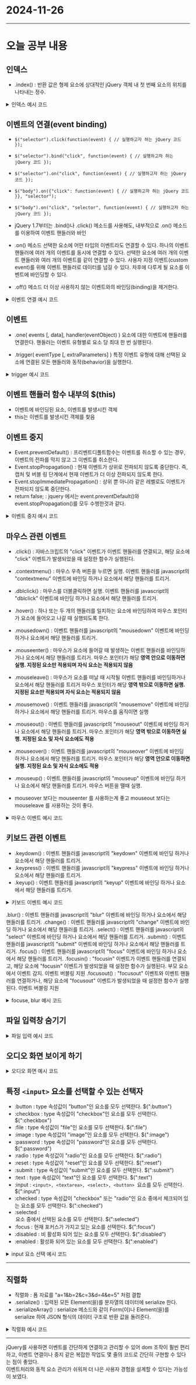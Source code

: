 # 2024-11-26
---

# 오늘 공부 내용

## 인덱스
- .index() : 반환 값은 형제 요소에 상대적인 jQuery 객체 내 첫 번째 요소의 위치를 나타내는 정수.
<details>
  <summary>인덱스 예시 코드 </summary>

 ``` javascript
$(function () {
    $('.box ul > li').click(function () {
        let idx = $(this).index();
        alert($(this).text() + '인덱스 : ' + idx);
    });

    $('.btn').click(function () {
        let item = $('#s1 > .item');

        let idx = $('#s1 > li').index(item);
        alert(idx);
    });
})
 ``` 

</details>

## 이벤트의 연결(event binding)

- `$("selector").click(function(event) { // 실행하고자 하는 jQuery 코드 });`
- `$("selector").bind("click", function(event) { // 실행하고자 하는 jQuery 코드 });`
- `$("selector").on("click", function(event) { // 실행하고자 하는 jQuery 코드 });`
- `$("body").on({"click": function(event) { // 실행하고자 하는 jQuery 코드 }}, "selector");`
- `$("body").on("click", "selector", function(event) { // 실행하고자 하는 jQuery 코드 });`


- jQuery 1.7부터는 .bind()나 .click() 메소드를 사용해도, 내부적으로 .on() 메소드를 이용하여 이벤트 핸들러와 바인

- .on() 메소드
선택한 요소에 어떤 타입의 이벤트라도 연결할 수 있다.
하나의 이벤트 핸들러에 여러 개의 이벤트를 동시에 연결할 수 있다.
선택한 요소에 여러 개의 이벤트 핸들러와 여러 개의 이벤트를 같이 연결할 수 있다.
사용자 지정 이벤트(custom event)를 위해 이벤트 핸들러로 데이터를 넘길 수 있다.
차후에 다루게 될 요소를 이벤트에 바인딩할 수 있다.

- .off() 메소드
더 이상 사용하지 않는 이벤트와의 바인딩(binding)을 제거한다.

<details>
  <summary>이벤트 연결 예시 코드</summary>

 ``` javascript
$(function () {
    $('.btn1').click(function () {
        alert('클릭 이벤트...');
    });

    $('.btn2').on('click', function () {
        alert('클릭 이벤트 2 ...');
    });

    $('.btn4').on('click', function () {
        $('.btn3').on('click', function () {
            alert('클릭 이벤트 3 ...');
        });

        $('.btn3').text('클릭 가능...');
    });

    $('.btn5').on('click', function () {
        $('.btn3').off('click');

        $('.btn3').text('클릭 불가...');
    });
});
 ``` 

</details>


## 이벤트

- .one( events [, data], handler(eventObject) )
요소에 대한 이벤트에 핸들러를 연결한다. 핸들러는 이벤트 유형별로 요소 당 최대 한 번 실행된다.

- .trigger( eventType [, extraParameters] )
특정 이벤트 유형에 대해 선택된 요소에 연결된 모든 핸들러와 동작(behavior)을 실행한다.

<details>
  <summary>trigger 예시 코드</summary>

 ``` javascript
$(function () {
    let n = 0;
    $('.btn1').click(function () {
        let s = '<p> 추가 - ' + (++n) + '</p>';
        $('.box').append(s);
    });

    // click 이벤트를 발생
    $('.btn1').trigger('click');

    $('.btn2').one('click', function () {
        alert('한번만 눌러...');
    });
})
 ``` 

</details>


## 이벤트 핸들러 함수 내부의 $(this)
- 이벤트에 바인딩된 요소, 이벤트를 발생시킨 객체
- this는 이벤트를 발생시킨 객체를 찾음

## 이벤트 중지
- Event.preventDefault() : 프리벤트디폴트함수는 이벤트를 취소할 수 있는 경우, 이벤트의 전파를 막지 않고 그 이벤트를 취소한다.
- Event.stopPropagation() : 현재 이벤트가 상위로 전파되지 않도록 중단한다. 즉, 캡처 및 버블 링 단계에서 현재 이벤트가 더 이상 전파되지 않도록 한다.
- Event.stopImmediatePropagation() : 상위 뿐 아니라 같은 레벨로도 이벤트가 전파되지 않도록 중단한다.
- return false; : jquery 에서는 event.preventDefault()와 event.stopPropagation()를 모두 수행한것과 같다.

<details>
  <summary>이벤트 중지 예시 코드</summary>

 ``` javascript
$(function () {
    $('#linkList1 a').on('click', function (ev) {
        ev.preventDefault();
        alert('이 링크는 동작하지 않습니다.')
    });

    $('.btn1').click(function () {
        // 링크가 적용됨
        $('#linkList1').append('<li><a href="//www.naver.com">네이버</a></li>');
    });

    $('#linkList2').on('click', 'a', function (ev) {
        ev.preventDefault();
        alert('이 링크는 동작하지 않습니다.');
    });

    $('.btn2').click(function () {
        $('#linkList2').append('<li><a href="//www.naver.com">네이버</a></li>');
    });

    $('#linkList3').on('click', 'a', function (ev) {
        alert('이 링크는 동작하지 않습니다.');
        return false;
    });
})
 ``` 
</details>

## 마우스 관련 이벤트
- .click() : 자바스크립트의 "click" 이벤트가 이벤트 핸들러를 연결되고, 해당 요소에 "click" 이벤트가 발생되었을 때 설정한 함수가 실행된다.
- .contextmenu() : 마우스 우측 버튼을 누르면 실행. 이벤트 핸들러를 javascript의 "contextmenu" 이벤트에 바인딩 하거나 요소에서 해당 핸들러를 트리거.
- .dblclick() : 마우스를 더블클릭하면 실행. 이벤트 핸들러를 javascript의 "dblclick" 이벤트에 바인딩 하거나 요소에서 해당 핸들러를 트리거.
- .hover() : 하나 또는 두 개의 핸들러를 일치하는 요소에 바인딩하여 마우스 포인터가 요소에 들어오고 나갈 때 실행되도록 한다.
- .mousedown() : 이벤트 핸들러를 javascript의 "mousedown" 이벤트에 바인딩 하거나 요소에서 해당 핸들러를 트리거.
- .mouseenter() : 마우스가 요소에 들어갈 때 발생하는 이벤트 핸들러를 바인딩하거나 요소에서 해당 핸들러를 트리거.
마우스 포인터가 해당 **영역 안으로 이동하면 실행. 지정된 요소만 적용되며 자식 요소는 적용되지 않음**
- .mouseleave() : 마우스가 요소를 떠날 때 시작될 이벤트 핸들러를 바인딩하거나 요소에서 해당 핸들러를 트리거
마우스 포인터가 해당 **영역 밖으로 이동하면 실행. 지정된 요소만 적용되며 자식 요소는 적용되지 않음**
- .mousemove() : 이벤트 핸들러를 javascript의 "mousemove" 이벤트에 바인딩 하거나 요소에서 해당 핸들러를 트리거.
마우스를 움직이면 실행
- .mouseout() : 이벤트 핸들러를 javascript의 "mouseout" 이벤트에 바인딩 하거나 요소에서 해당 핸들러를 트리거.
마우스 포인터가 해당 **영역 밖으로 이동하면 실행. 지정된 요소 및 자식 요소에도 적용**
- .mouseover() : 이벤트 핸들러를 javascript의 "mouseover" 이벤트에 바인딩 하거나 요소에서 해당 핸들러를 트리거.
마우스 포인터가 해당 **영역 안으로 이동하면 실행. 지정된 요소 및 자식 요소에도 적용**
- .mouseup() : 이벤트 핸들러를 javascript의 "mouseup" 이벤트에 바인딩 하거나 요소에서 해당 핸들러를 트리거.
마우스 버튼을 뗄때 실행. 

- mouseover 보다는 mouseenter 를 사용하는게 좋고 mouseout 보다는 mouseleave 를 사용하는 것이 좋다.

<details>
  <summary>마우스 이벤트 예시 코드</summary>

 ``` javascript
$(function () {
    $('div.item').dblclick(function () {
        alert('더블 클릭');
    });

    $('div.item').contextmenu(function () {
        alert('마우스 우측 클릭');
    });

    $('#wrap1').mouseover(function () {
        $('#wrap1 p').css('background', '#ff0');
    });

    $('#wrap1').mouseout(function () {
        $('#wrap1 p').css('border', '3px solid red');
    });

    $('#wrap2').mouseenter(function () {
        $('#wrap2 p').css('background', '#ff0');
    });

    $('#wrap2').mouseleave(function () {
        $('#wrap2 p').css('border', '3px solid red');
    });
});
 ``` 

</details>


## 키보드 관련 이벤트
- .keydown() : 이벤트 핸들러를 javascript의 "keydown" 이벤트에 바인딩 하거나 요소에서 해당 핸들러를 트리거.
- .keypress() : 이벤트 핸들러를 javascript의 "keypress" 이벤트에 바인딩 하거나 요소에서 해당 핸들러를 트리거.
- .keyup() : 이벤트 핸들러를 javascript의 "keyup" 이벤트에 바인딩 하거나 요소에서 해당 핸들러를 트리거.

<details>
  <summary>키보드 이벤트 예시 코드</summary>

 ``` javascript
 // 엔터키를 쳤을 때 다음 요소로 이동
 $(function () {
		$('input').not($(':button')).keydown(function (evt) {
			if(evt.key === "Enter") {
				const fields = $(this).parents('form, body').find('button, input, textarea, select');
				let index = fields.index(this);
				if(index > -1 && (index + 1) < fields.length) {
					fields.eq(index + 1).focus();
				}
				return false;
			}
		});
		
// maxlenght 길이의 값이 찾을때 다음 요소로 focus
	$('form .inputs').keyup(function (evt) {

		let charLimit = $(this).attr('maxlength');
		if(! charLimit) return false;

		if($(this).val().length >= charLimit) {
			$(this).closest('tr').next().find('.inputs').focus();
			return false;
		}
	});
});
 ``` 
</details>

.blur() : 이벤트 핸들러를 javascript의 "blur" 이벤트에 바인딩 하거나 요소에서 해당 핸들러를 트리거.
.change() : 이벤트 핸들러를 javascript의 "change" 이벤트에 바인딩 하거나 요소에서 해당 핸들러를 트리거.
.select() : 이벤트 핸들러를 javascript의 "select" 이벤트에 바인딩 하거나 요소에서 해당 핸들러를 트리거.
.submit() : 이벤트 핸들러를 javascript의 "submit" 이벤트에 바인딩 하거나 요소에서 해당 핸들러를 트리거.
.focus() : 이벤트 핸들러를 javascript의 "focus" 이벤트에 바인딩 하거나 요소에서 해당 핸들러를 트리거.
.focusin() : "focusin" 이벤트가 이벤트 핸들러를 연결되고, 해당 요소에 "focusin" 이벤트가 발생되었을 때 설정한 함수가 실행된다.
부모 요소에서 이벤트 감지. 이벤트 버블링 지원
.focusout() : "focusout" 이벤트와 이벤트 핸들러를 연결하거나, 해당 요소에 "focusout" 이벤트가 발생되었을 때 설정한 함수가 실행된다.
이벤트 버블링 지원

<details>
<summary>focuse, blur 예시 코드</summary>

```javascript
$(function () {
      $('form input + span').hide();

      $('form input[type=text]').css('border', '2px solid red');

      $('form input').not($(':button')).focus(function () {
          $(this).css('border', '1px solid #f28011');
          $(this).next('span').show();
      });

      $('form input').not($(':button')).blur(function () {
          $(this).css('border', '1px solid #f28011');
          $(this).next('span').hide();
      });

    // input 에서 엔터를 해도 submit 이벤트가 발생하므로 이렇게 이벤트 등록하면 안된다. 
    $('form[name=scoreForm]').submit(function () {
          alert('등록 버튼...');

          return false; // submit 이벤트 중지
      })
  });
```
</details>



## 파일 입력창 숨기기 
<details>
  <summary>파일 입력 예시 코드 </summary>

```javascript
$('.btnOk').click(function () {
    $('input[name=selectFile]').trigger('click');
});

<div style="margin: 20px;">
	<button type="button" class="btn btnOk">파일</button>
	<input type="file"  name="selectFile" style="display: none;">
</div>
```
</details>


## 오디오 화면 보이게 하기
<details>
<summary>오디오 화면 예시 코드</summary>

```javascript
$(function () {
    $('.form .img-viewer').click( function () {
        $('form[name=photoForm] input[name=selectFile]').trigger('click');
    });

    $('form[name=photoForm] input[name=selectFile]').change(function () {
        let img;

        let file = this.files[0];
        if(! file) {
            $('.form .img-viewer').empty();
            img = 'add_photo.png';
            $('.form .img-viewer').css('background-image', 'url('+img+')');
            return false;
        }

        if(! file.type.match('image.*')) {
            this.focus();
            return false;
        }

        let reader = new FileReader();
        reader.onload = function (e) {
            $('.form .img-viewer').empty();
            $('.form .img-viewer').css('background-image', 'url(' + e.target.result +')');
        };

        reader.readAsDataURL(file);
    })
});
```
</details>


## 특정 `<input>` 요소를 선택할 수 있는 선택자
- :button : type 속성값이 "button"인 요소를 모두 선택한다. $(":button")
- :checkbox : type 속성값이 "checkbox"인 요소를 모두 선택한다. $(":checkbox")
- :file : type 속성값이 "file"인 요소를 모두 선택한다. $(":file")
- :image : type 속성값이 "image"인 요소를 모두 선택한다. $(":image")
- :password : type 속성값이 "password"인 요소를 모두 선택한다. $(":password")
- :radio : type 속성값이 "radio"인 요소를 모두 선택한다. $(":radio")
- :reset : type 속성값이 "reset"인 요소를 모두 선택한다. $(":reset")
- :submit : type 속성값이 "submit"인 요소를 모두 선택한다. $(":submit")
- :text : type 속성값이 "text"인 요소를 모두 선택한다. $(":text")
- :input : `<input>, <textarea>, <select>, <button> `요소를 모두 선택한다. $(":input")
- :checked : type 속성값이 "checkbox" 또는 "radio"인 요소 중에서 체크되어 있는 요소를 모두 선택한다. $(":checked")
- :selected : <option>요소 중에서 선택된 요소를 모두 선택한다. $(":selected")
- :focus : 현재 포커스가 가지고 있는 요소를 선택한다. $(":focus")
- :disabled : 비 활성화 되어 있는 요소를 모두 선택한다. $(":disabled")
- :enabled : 활성화 되어 있는 요소를 모두 선택한다. $(":enabled")

<details>
  <summary>input 요소 선택 예시 코드 </summary>

 ``` javascript
$(function () {
    // <input>만
    // $('form input').css('border', '1px solid red');
    
    // <input>, <textarea>, <select>, <button> 요소를 모두 선택하다
    $('form :input').css('border', '1px solid blue');
    
    // 약관 동의
    // $('form input[name=agree]').prop('checked', true);
    $('.btnSend').prop('disabled', true);
    
    
    $('form input[name=agree]').click(function () {
    $('.btnSend').prop('disabled', ! $(this).is(':checked'));
    });
    
    $('.btnSend').click(function () {
    let hak = $('form input[name=hak]').val();
    let name = $('form input[name=name]').val();
    
    let gender = $(':radio[name=gender]:checked').val(); // 선택된 값
    
    let receiveMail = 'no';
    if($('form input[name=receiveMail]').is(':checked')) { // 하나라서 이렇게 돌릴 수 있음
        receiveMail = $('form input[name=receiveMail]').val();
    }
    
    
    let hobbys = $('form input[name=hobby]:checked');
    let hh = [];
    
    $(hobbys).each(function () {
        hh.push($(this).val());
    });
    
    let h = hh.join();
    
    let result;
    result = '<p> 학번 : ' + hak + '</p>';
    result += '<p> 이름 : ' + name + '</p>';
    result += '<p> 성별 : ' + gender + '</p>';
    result += '<p> 메일수신여부 : ' + receiveMail + '</p>';
    result += '<p> 취미 : ' + h + '</p>';
    
    $('.result-box').html(result);
    })
});


// 선택된 항목 가져오기
$(function () {
  $('#chkAll').click(function () {
      $('form input[name=nums]').prop('checked', $(this).is(':checked'));
  });

  $('form input[name=nums]').click(function () {
      $('#chkAll').prop('checked', $('form input[name=nums]').length === $('form input[name=nums]:checked'));
  });
});

// SELECT 요소
 $(function () {
      $('#selectEmail option:eq(1)').prop('selected', true);

      $('#selectEmail').change(function () {
          if (!$(this).val()) {
              return false;
          }
          alert($(this).val());
      });

      $('.btnAdd').click(function () {
          let s = $('#inputs').val().trim();
          if (!s) return false;

          $('#subject').append('<option value="' + s + '">' + s + '</option>');

          $('#inputs').val(''); // 값 지우기
          $('#inputs').focus();
      });

      $('.btnSelect').click(function () {
          let s;
          s = $('#subject').val(); // 선택된 것은 val()로 가지고 올 수 있다.

          alert(s);
      });

      $('.btnSelectDelete').click(function () {
          let idx = $('#subject option').index($('#subject option:selected')); // 선택한 항목 인덱스
                        // 옵션에서 선택된 놈
                        if(idx === -1) {
                            return false;
                        }

                        $('#subject option:selected').remove();
      });

                $('.btnAllDelete').click(function () {
                    $('#subject option').remove();
                });
});
 ``` 
     
</details>

---

## 직렬화
- 직렬화 : 폼 자료를  "a=1&b=2&c=3&d=4&e=5" 처럼 결합
- .serialize() : 입력된 모든 Element(을)를 문자열의 데이터에 serialize 한다.
- .serializeArray() : serialize 메소드와 같이 Form(이)나 Element(을)를 serialize 하여 JSON 형식의 데이터 구조로 반환 값을 돌려준다.


<details>
  <summary>직렬화 예시 코드</summary>

 ``` javascript
 $(function(){
	$(".btnSend1").click(function(){
		/*
		let hak = $("form input[name=hak]").val();
		let name = $("form input[name=name]").val();
		name = encodeURIComponent(name);
		let birth = $("form input[name=birth]").val();
		let kor = $("form input[name=kor]").val();
		let eng = $("form input[name=eng]").val();
		let mat = $("form input[name=mat]").val();
		let query = "hak="+hak+"&name="+name+"&birth="+birth+
				"&kor="+kor+"&eng="+eng+"&mat="+mat;
		*/

		// 폼 데이터를 시어리얼라이즈
		let query = $('form[name=scoreForm]').serialize();
        alert(query);
	});

	$(".btnSend2").click(function(){
		let obj = $('form[name=scoreForm]').serializeArray();
		// console.log(obj);
		let query = JSON.stringify(obj);
        alert(query);
	});
	
    $("form[name=scoreForm]").submit(function() {
    	let query = $(this).serialize();
        alert(query);
        
        return false; // false를 반환하면 서버로 전송되지 않음
   });
});
 ``` 

</details>

--- 
jQuery를 사용하면 이벤트를 간단하게 연결하고 관리할 수 있어 dom 조작이 훨씬 편리하고,
이벤트 연결이나 중지 같은 복잡한 작업도 몇 줄의 코드로 간단히 구현할 수 있다는 점이 좋았다. <br>
이벤트처리와 동적 요소 관리가 쉬워져 더 나은 사용자 경험을 설계할 수 있다는 가능성이 보였다.



